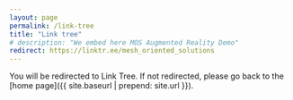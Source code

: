 ```yaml
---
layout: page
permalink: /link-tree
title: "Link tree"
# description: "We embed here MOS Augmented Reality Demo"
redirect: https://linktr.ee/mesh_oriented_solutions
---
```


You will be redirected to Link Tree. If not redirected, please go back to the [home page]({{ site.baseurl | prepend: site.url }}).
